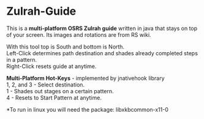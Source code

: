 # Zulrah-Guide

This is a **multi-platform OSRS Zulrah guide** written in java that stays on top of your screen. Its images and rotations are from RS wiki.

With this tool top is South and bottom is North. <br />
Left-Click determines path destination and shades already completed steps in a pattern. <br />
Right-Click resets guide at anytime.

**Multi-Platform Hot-Keys** - implemented by jnativehook library<br />
1, 2, and 3 - Select destination.<br />
1 - Shades out stages on a certain pattern.<br />
4 - Resets to Start Pattern at anytime.

*To run in linux you will need the package: libxkbcommon-x11-0
